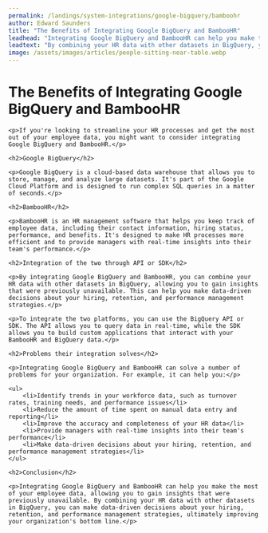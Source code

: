 ```yaml
---
permalink: /landings/system-integrations/google-bigquery/bamboohr
author: Edward Saunders
title: "The Benefits of Integrating Google BigQuery and BambooHR"
leadhead: "Integrating Google BigQuery and BambooHR can help you make the most of your employee data, allowing you to gain insights that were previously unavailable"
leadtext: "By combining your HR data with other datasets in BigQuery, you can make data-driven decisions about your hiring, retention, and performance management strategies, ultimately improving your organization's bottom line."
image: /assets/images/articles/people-sitting-near-table.webp
---
```

<div class="arttext">
	<h1>The Benefits of Integrating Google BigQuery and BambooHR</h1>

	<p>If you're looking to streamline your HR processes and get the most out of your employee data, you might want to consider integrating Google BigQuery and BambooHR.</p>

	<h2>Google BigQuery</h2>

	<p>Google BigQuery is a cloud-based data warehouse that allows you to store, manage, and analyze large datasets. It's part of the Google Cloud Platform and is designed to run complex SQL queries in a matter of seconds.</p>

	<h2>BambooHR</h2>

	<p>BambooHR is an HR management software that helps you keep track of employee data, including their contact information, hiring status, performance, and benefits. It's designed to make HR processes more efficient and to provide managers with real-time insights into their team's performance.</p>

	<h2>Integration of the two through API or SDK</h2>

	<p>By integrating Google BigQuery and BambooHR, you can combine your HR data with other datasets in BigQuery, allowing you to gain insights that were previously unavailable. This can help you make data-driven decisions about your hiring, retention, and performance management strategies.</p>

	<p>To integrate the two platforms, you can use the BigQuery API or SDK. The API allows you to query data in real-time, while the SDK allows you to build custom applications that interact with your BambooHR and BigQuery data.</p>

	<h2>Problems their integration solves</h2>

	<p>Integrating Google BigQuery and BambooHR can solve a number of problems for your organization. For example, it can help you:</p>

	<ul>
		<li>Identify trends in your workforce data, such as turnover rates, training needs, and performance issues</li>
		<li>Reduce the amount of time spent on manual data entry and reporting</li>
		<li>Improve the accuracy and completeness of your HR data</li>
		<li>Provide managers with real-time insights into their team's performance</li>
		<li>Make data-driven decisions about your hiring, retention, and performance management strategies</li>
	</ul>

	<h2>Conclusion</h2>

	<p>Integrating Google BigQuery and BambooHR can help you make the most of your employee data, allowing you to gain insights that were previously unavailable. By combining your HR data with other datasets in BigQuery, you can make data-driven decisions about your hiring, retention, and performance management strategies, ultimately improving your organization's bottom line.</p>

</div>